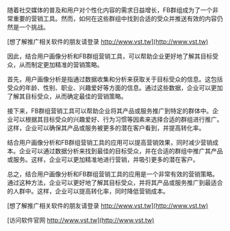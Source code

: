 随着社交媒体的普及和用户对个性化内容的需求日益增长，FB群组成为了一个非常重要的营销工具。然而，如何在这些群组中找到合适的受众并推送有效的内容仍然是一个挑战。

[想了解推广相关软件的朋友请登录 http://www.vst.tw](http://www.vst.tw)

因此，结合用户画像分析和FB群组营销工具，可以帮助企业更好地了解其目标受众，从而制定更加精准的营销策略。

首先，用户画像分析是指通过数据收集和分析来获取关于目标受众的信息。这包括受众的年龄、性别、职业、兴趣爱好等方面的信息。通过这些数据，企业可以更加了解其目标受众，从而确定最佳的营销策略。

接下来，FB群组营销工具可以帮助企业将其产品或服务推广到特定的群体中。企业可以根据其目标受众的兴趣爱好、行为习惯等因素来选择合适的群组进行推广。这样，企业可以确保其产品或服务被更多的潜在客户看到，并提高转化率。

结合用户画像分析和FB群组营销工具的应用可以提高营销效果，同时减少营销成本。企业可以通过数据分析来找到最佳的目标受众，并在合适的群组中推广其产品或服务。这样，企业可以更加精准地进行营销，并吸引更多的潜在客户。

总之，结合用户画像分析和FB群组营销工具的应用是一个非常有效的营销策略。通过这种方法，企业可以更好地了解其目标受众，并将其产品或服务推广到最适合的人群中。这样，企业可以提高转化率，同时降低营销成本。

[想了解推广相关软件的朋友请登录 http://www.vst.tw](http://www.vst.tw)


[访问软件官网 http://www.vst.tw](http://www.vst.tw)
